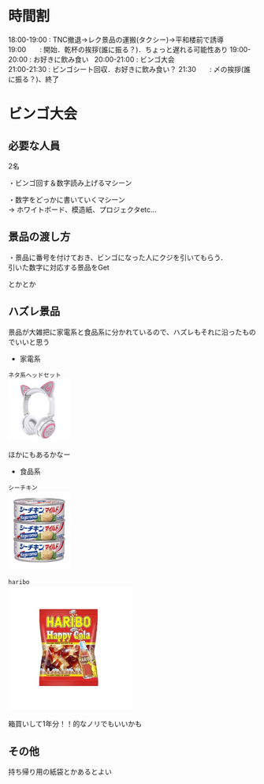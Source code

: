 # 時間割
18:00-19:00 : TNC撤退→レク景品の運搬(タクシー)→平和楼前で誘導    
19:00       : 開始．乾杯の挨拶(誰に振る？)．ちょっと遅れる可能性あり 
19:00-20:00 : お好きに飲み食い  
20:00-21:00 : ビンゴ大会  
21:00-21:30 : ビンゴシート回収．お好きに飲み食い？ 
21:30       : 〆の挨拶(誰に振る？)、終了  

# ビンゴ大会
## 必要な人員
2名

・ビンゴ回す＆数字読み上げるマシーン

・数字をどっかに書いていくマシーン  
  → ホワイトボード、模造紙、プロジェクタetc...

## 景品の渡し方
・景品に番号を付けておき、ビンゴになった人にクジを引いてもらう．  
引いた数字に対応する景品をGet

とかとか

## ハズレ景品
景品が大雑把に家電系と食品系に分かれているので、ハズレもそれに沿ったものでいいと思う

- 家電系

``ネタ系ヘッドセット``  
<img src="./nekomimi.jpg" width=25%>

ほかにもあるかなー

- 食品系

``シーチキン``  
<img src="./hagoromo.jpg" width=25%>


``haribo``  
<img src="./haribo.jpg" width=50%>

箱買いして1年分！！的なノリでもいいかも


## その他
持ち帰り用の紙袋とかあるとよい
 





